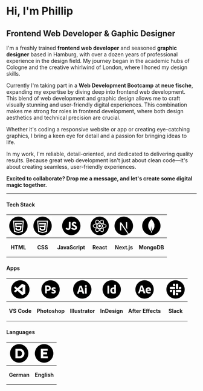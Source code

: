 # Hi, I'm Phillip
## Frontend Web Developer & Gaphic Designer

I'm a freshly trained **frontend web developer** and seasoned **graphic designer** based in Hamburg, with over a dozen years of professional experience in the design field. My journey began in the academic hubs of Cologne and the creative whirlwind of London, where I honed my design skills.

Currently I'm taking part in a **Web Development Bootcamp** at **neue fische**, expanding my expertise by diving deep into frontend web development. This blend of web development and graphic design allows me to craft visually stunning and user-friendly digital experiences. This combination makes me strong for roles in frontend development, where both design aesthetics and technical precision are crucial. 

Whether it's coding a responsive website or app or creating eye-catching graphics, I bring a keen eye for detail and a passion for bringing ideas to life.

In my work, I'm reliable, detail-oriented, and dedicated to delivering quality results. Because great web development isn't just about clean code—it's about creating seamless, user-friendly experiences.

**Excited to collaborate? Drop me a message, and let's create some digital magic together.**

---

#### Tech Stack
   | <img src="/pics/ICON-HTML.png" width="50px" height="50px"> | <img src="/pics/ICON-CSS.png" width="50px" height="50px"> | <img src="/pics/ICON-JS.png" width="50px" height="50px"> | <img src="/pics/ICON-React.png" width="50px" height="50px"> | <img src="/pics/ICON-Next.png" width="50px" height="50px"> | <img src="/pics/ICON-MongoDB.png" width="50px" height="50px"> |    
   |    :----:   |    :----:   |    :----:   |    :----:   |    :----:   |    :----:   |
   | <p><strong>HTML</strong></p> | <p><strong>CSS</strong></p> | <p><strong>JavaScript</strong></p> | <p><strong>React</strong></p> | <p><strong>Next.js</strong></p> | <p><strong>MongoDB</strong></p> |



#### Apps
   | <img src="/pics/ICON-VS.png" width="50px" height="50px"> | <img src="/pics/ICON-Ps.png" width="50px" height="50px"> | <img src="/pics/ICON-Ai.png" width="50px" height="50px"> | <img src="/pics/ICON-Id.png" width="50px" height="50px"> | <img src="/pics/ICON-Ae.png" width="50px" height="50px"> | <img src="/pics/ICON-Slack.png" width="50px" height="50px"> |
   |    :----:   |    :----:   |    :----:   |    :----:   |    :----:   |    :----:   |
   | <p><strong>VS Code</strong></p> | <p><strong>Photoshop</strong></p> | <p><strong>Illustrator</strong></p> | <p><strong>InDesign</strong></p> | <p><strong>After Effects</strong></p> | <p><strong>Slack</strong></p> |

   #### Languages
   | <img src="/pics/ICON-German.png" width="50px" height="50px"> | <img src="/pics/ICON-English.png" width="50px" height="50px"> |
|    :----:   |    :----:   |
| <p><strong>German</strong></p> | <p><strong>English</strong></p> |
